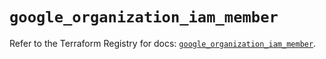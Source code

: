 # `google_organization_iam_member`

Refer to the Terraform Registry for docs: [`google_organization_iam_member`](https://registry.terraform.io/providers/hashicorp/google/4.85.0/docs/resources/organization_iam_member).
